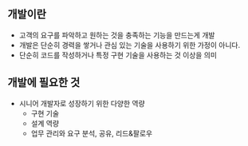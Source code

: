 ## 개발이란
- 고객의 요구를 파악하고 원하는 것을 충족하는 기능을 만드는게 개발
- 개발은 단순히 경력을 쌓거나 관심 있는 기술을 사용하기 위한 가정이 아니다.
- 단순히 코드를 작성하거나 특정 구현 기술을 사용하는 것 이상을 의미

## 개발에 필요한 것
- 시니어 개발자로 성장하기 위한 다양한 역량
	- 구현 기술
	- 설계 역량
	- 업무 관리와 요구 분석, 공유, 리드&팔로우